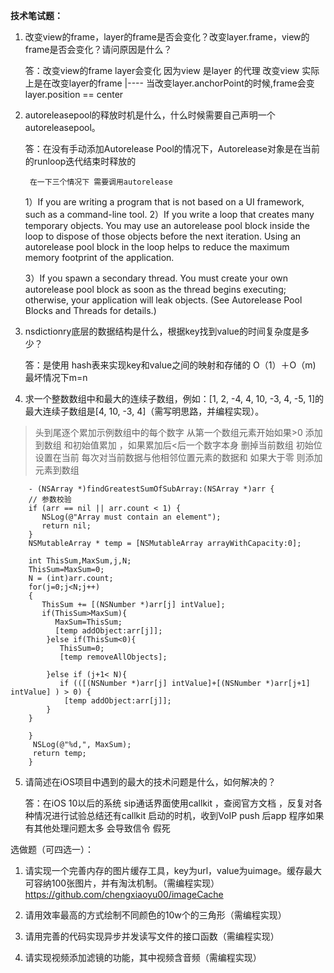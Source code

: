 **技术笔试题：**

1. 改变view的frame，layer的frame是否会变化？改变layer.frame，view的frame是否会变化？请问原因是什么？

	答：改变view的frame layer会变化 因为view 是layer 的代理 改变view 实际上是在改变layer的frame |----
       当改变layer.anchorPoint的时候,frame会变 layer.position == center 
    
2. autoreleasepool的释放时机是什么，什么时候需要自己声明一个autoreleasepool。
    
    
    答：在没有手动添加Autorelease Pool的情况下，Autorelease对象是在当前的runloop迭代结束时释放的
     
	    在一下三个情况下 需要调用autorelease 
    1）If you are writing a program that is not based on a UI framework, such as a command-line tool.
    2）If you write a loop that creates many temporary objects.
You may use an autorelease pool block inside the loop to dispose of those objects before the next iteration. Using an autorelease pool block in the loop helps to reduce the maximum memory footprint of the application.

    3）If you spawn a secondary thread.
You must create your own autorelease pool block as soon as the thread begins executing; otherwise, your application will leak objects. (See Autorelease Pool Blocks and Threads for details.)


    
3. 	nsdictionry底层的数据结构是什么，根据key找到value的时间复杂度是多少？
    
    答：是使用 hash表来实现key和value之间的映射和存储的
    O（1）＋O（m) 最坏情况下m=n

4. 求一个整数数组中和最大的连续子数组，例如：[1, 2, -4, 4, 10, -3, 4, -5, 1]的最大连续子数组是[4, 10, -3, 4]（需写明思路，并编程实现）。
> 
>  
>   头到尾逐个累加示例数组中的每个数字 从第一个数组元素开始如果>0 添加到数组 和初始值累加 ，如果累加后<后一个数字本身 删掉当前数组 初始位 设置在当前 每次对当前数据与他相邻位置元素的数据和 如果大于零 则添加元素到数组

        - (NSArray *)findGreatestSumOfSubArray:(NSArray *)arr {
        // 参数校验
        if (arr == nil || arr.count < 1) {
           NSLog(@"Array must contain an element");
           return nil;
        }
        NSMutableArray * temp = [NSMutableArray arrayWithCapacity:0];

        int ThisSum,MaxSum,j,N;
        ThisSum=MaxSum=0;
        N = (int)arr.count;
        for(j=0;j<N;j++)
        {
           ThisSum += [(NSNumber *)arr[j] intValue];
           if(ThisSum>MaxSum){
              MaxSum=ThisSum;
              [temp addObject:arr[j]];
            }else if(ThisSum<0){
               ThisSum=0;
               [temp removeAllObjects];

            }else if (j+1< N){
               if (([(NSNumber *)arr[j] intValue]+[(NSNumber *)arr[j+1] intValue] ) > 0) {
                [temp addObject:arr[j]];
            }
        }
        
        }
         NSLog(@"%d,", MaxSum);
         return temp;
        }

5. 请简述在iOS项目中遇到的最大的技术问题是什么，如何解决的？

    答：在iOS 10以后的系统 sip通话界面使用callkit ，查阅官方文档 ，反复对各种情况进行试验总结还有callkit 启动的时机，收到VoIP push 后app 程序如果有其他处理问题太多 会导致信令 假死

选做题（可四选一）： 

1. 请实现一个完善内存的图片缓存工具，key为url，value为uimage。缓存最大可容纳100张图片，并有淘汰机制。（需编程实现）
    https://github.com/chengxiaoyu00/imageCache    

2. 请用效率最高的方式绘制不同颜色的10w个的三角形（需编程实现）

3. 请用完善的代码实现异步并发读写文件的接口函数（需编程实现）



4.	请实现视频添加滤镜的功能，其中视频含音频（需编程实现）
